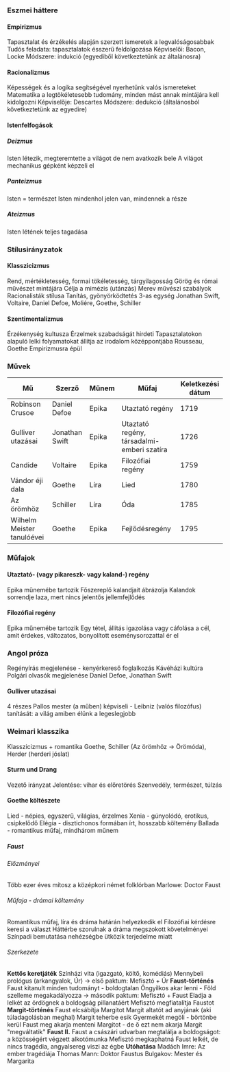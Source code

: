 ### Eszmei háttere
#### Empirizmus
Tapasztalat és érzékelés alapján szerzett ismeretek a legvalóságosabbak
Tudós feladata: tapasztalatok ésszerű feldolgozása
Képviselői: Bacon, Locke
Módszere: indukció (egyediből következtetünk az általánosra)
#### Racionalizmus
Képességek és a logika segítségével nyerhetünk valós ismereteket
Matematika a legtökéletesebb tudomány, minden mást annak mintájára kell kidolgozni
Képviselője: Descartes
Módszere: dedukció (általánosból következtetünk az egyedire)
#### Istenfelfogások
##### Deizmus
Isten létezik, megteremtette a világot de nem avatkozik bele
A világot mechanikus gépként képzeli el
##### Panteizmus
Isten = természet
Isten mindenhol jelen van, mindennek a része
##### Ateizmus
Isten létének teljes tagadása

### Stílusirányzatok
#### Klasszicizmus
Rend, mértékletesség, formai tökéletesség, tárgyilagosság
Görög és római művészet mintájára
Célja a mimézis (utánzás)
Merev művészi szabályok
Racionalisták stílusa
Tanítás, gyönyörködtetés
3-as egység
Jonathan Swift, Voltaire, Daniel Defoe, Moliére, Goethe, Schiller
#### Szentimentalizmus
Érzékenység kultusza
Érzelmek szabadságát hirdeti
Tapasztalatokon alapuló lelki folyamatokat állítja az irodalom középpontjába
Rousseau, Goethe
Empirizmusra épül

### Művek
| Mű | Szerző | Műnem | Műfaj | Keletkezési dátum |
| - | - | - | - | - |
| Robinson Crusoe | Daniel Defoe | Epika | Utaztató regény |1719 |
|Gulliver utazásai | Jonathan Swift | Epika | Utaztató regény, társadalmi- emberi szatíra | 1726 |
| Candide |Voltaire | Epika | Filozófiai regény | 1759 |
| Vándor éji dala | Goethe | Líra | Lied | 1780
| Az örömhöz |Schiller | Líra | Óda |1785|
| Wilhelm Meister tanulóévei | Goethe | Epika | Fejlődésregény | 1795 |

### Műfajok
#### Utaztató- (vagy pikareszk- vagy kaland-) regény
Epika műnemébe tartozik
Főszereplő kalandjait ábrázolja
Kalandok sorrendje laza, mert nincs jelentős jellemfejlődés
#### Filozófiai regény
Epika műnemébe tartozik
Egy tétel, állítás igazolása vagy cáfolása a cél, amit érdekes, változatos, bonyolított eseménysorozattal ér el

### Angol próza
Regényírás megjelenése - kenyérkereső foglalkozás
Kávéházi kultúra
Polgári olvasók megjelenése
Daniel Defoe, Jonathan Swift
#### Gulliver utazásai
4 részes
Pallos mester (a műben) képviseli - Leibniz (valós filozófus) tanítását: a világ amiben élünk a legeslegjobb

### Weimari klasszika
Klasszicizmus + romantika
Goethe, Schiller (Az örömhöz → Örömóda), Herder (herderi jóslat)
#### Sturm und Drang
Vezető irányzat
Jelentése: vihar és előretörés
Szenvedély, természet, túlzás
#### Goethe költészete
Lied - népies, egyszerű, világias, érzelmes
Xenia - gúnyolódó, erotikus, csipkelődő
Elégia - disztichonos formában írt, hosszabb költemény
Ballada - romantikus műfaj, mindhárom műnem
##### Faust
###### Előzményei
Több ezer éves mítosz a középkori német folklórban
Marlowe: Doctor Faust
###### Műfaja - drámai költemény
Romantikus műfaj, líra és dráma határán helyezkedik el
Filozófiai kérdésre keresi a választ
Háttérbe szorulnak a dráma megszokott követelményei
Színpadi bemutatása nehézségbe ütközik terjedelme miatt
###### Szerkezete
**Kettős keretjáték**
Színházi vita (igazgató, költő, komédiás)
Mennybeli prológus (arkangyalok, Úr) → első paktum: Mefisztó + Úr
**Faust-történés**
Faust kitanult minden tudományt - boldogtalan
Öngyilkos akar lenni - Föld szelleme megakadályozza → második paktum: Mefisztó + Faust
Eladja a lelkét az ördögnek a boldogság pillanatáért
Mefisztó megfiatalítja Faustot
**Margit-történés**
Faust elcsábítja Margitot
Margit altatót ad anyjának (aki túladagolásban meghal)
Margit teherbe esik
Gyermekét megöli - börtönbe kerül
Faust meg akarja menteni Margitot - de ő ezt nem akarja
Margit "megváltatik"
**Faust II.**
Faust a császári udvarban megtalálja a boldogságot: a közösségért végzett alkotómunka
Mefisztó megkaphatná Faust lelkét, de nincs tragédia, angyalsereg viszi az égbe
**Utóhatása**
Madách Imre: Az ember tragédiája
Thomas Mann: Doktor Faustus
Bulgakov: Mester és Margarita
